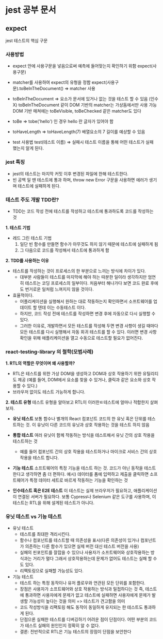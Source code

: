 # jest 공부 문서

## expect

jest 테스트의 핵심 구문

### **사용방법**

-   expect 안에 사용구문을 넣음으로써 예측에 들어맞는지 확인하기 위함
    expect(사용구문)

-   matcher를 사용하여 expect의 유형을 정함
    expect(사용구문).toBeInTheDocument() => matcher 사용

-   toBeInTheDocument => 요소가 문서에 있거나 없는 것을 테스트 할 수 있음 (인수 X)
    toBeInTheDocument 같이 DOM 기반의 matcher는 가상돔에서만 사용 가능
    DOM 기반 매쳐에는 toBeVisible, toBeChecked 같은 matcher도 있다

-   toBe => tobe('hello') 인 경우 hello 란 글자가 있어야 함
-   toHaveLength => toHaveLength(7) 배열요소의 7 길이를 예상할 수 있음

-   test 사용법
    test(테스트 이름) => 실패시 테스트 이름을 통해 어떤 테스트가 실패 했는지 알게 된다.

### **jest 특징**

-   jest의 테스트는 마지막 커밋 이후 변경된 파일에 한해 테스트한다.
-   빈 공백 일 땐 테스트에 통과 하며, throw new Error 구문을 사용하면 에러가 생기며 테스트에 실패하게 된다.

### **테스트 주도 개발 TDD란?**

-   TDD는 코드 작성 전에 테스트를 작성하고 테스트에 통과하도록 코드를 작성하는 것

**1. 테스트 기법**

-   레드 그린 테스트 기법
    1. 일단 빈 함수를 만들면 함수가 아무것도 하지 않기 때문에 테스트에 실패하게 됨
    2. 그 다음으로 코드를 작성해서 테스트에 통과하게 함

**2. TDD를 사용하는 이유**

-   테스트를 작성하는 것이 프로세스의 한 부분으로 느끼는 방식에 차이가 있다.
    -   대부분 사람들이 테스트를 마지막에 해야 하는 따분한 일이라 생각하지만 엄연히 테스트는 코딩 프로세스의 일부이다. 처음부터 해나가다 보면 코드 완료 후에도 번거로운 일처럼 느껴지지 않을 것이다.
-   효율적이다.
    -   어플리케이션을 실행해서 원하는 대로 작동하는지 확인하면서 소프트웨어를 업데이트 할 텐데 이는 수동테스트 이다.
    -   하지만, 코드 작성 전에 테스트를 작성하면 변경 후에 자동으로 다시 실행할 수 있다.
    -   그러한 이유로, 개발하면서 모든 테스트를 작성해 두면 변경 사항이 생길 때마다 모든 테스트를 다시 실행해서 자동 회귀 테스트를 할 수 있다. 이러면 변경 사항 확인을 위해 애플리케이션을 열고 수동으로 테스트할 필요가 없어진다.

### react-testing-library 의 철학(모범사례)

**1. RTL의 역할은 무엇이며 왜 사용할까?**

-   RTL은 테스트를 위한 가상 DOM을 생성하고 DOM과 상호 작용하기 위한 유틸리티도 제공 (예를 들어, DOM에서 요소를 찾을 수 있거나, 클릭과 같은 요소와 상호 작용할 수 있다.)
-   브라우저 없이도 테스트 가능하게 합니다.

**2. 테스트 유형**
테스트 유형을 알아보고 RTL이 이러한ㅌ테스트에 얼마나 적합한지 살펴보자.

-   **유닛 테스트**
    보통 함수나 별개의 React 컴포넌트 코드의 한 유닛 혹은 단위를 테스트하는 것. 이 유닛이 다른 코드의 유닛과 상호 작용하는 것을 테스트 하지 않음

-   **통합 테스트**
    여러 유닛이 함께 작동하는 방식을 테스트해서 유닛 간의 상호 작용을 테스트하는 것
    -   예를 들어 컴포넌트 간의 상호 작용을 테스트하거나 마이크로 서비스 간의 상호 작용을 테스트 합니다.
-   **기능 테스트**
    소프트웨어의 특정 기능을 테스트 하는 것. 코드가 아닌 동작을 테스트 한다고 생각하면 좀 더 편하다.
    예시) 데이터를 폼에 입력하고 제출을 클릭하면 소프트웨어가 특정 데이터 세트로 바르게 작동하는 기능을 확인하는 것
-   **인수테스트 혹은 E2E 테스트**
    이 테스트는 실제 브라우저가 필요하고, 애플리케이션이 연결된 서버가 필요하다.
    보통 Cypress나 Selenium 같은 도구를 사용하며, 이 테스트는 RTL을 위해 설계된 테스트가 아니다.

### 유닛 테스트 vs 기능 테스트

-   유닛 테스트
    -   테스트를 최대한 격리시킨다.
    -   함수나 컴포넌트를 테스트할 때 의존성을 표시(다른 의존성이 있거나 컴포넌트가 의존하는 다른 함수가 있으면 실제 버전 대신 테스트 버전을 사용)
    -   실패의 핀포인트를 잘잡을 수 있으나 사용자가 소프트웨어와 상호작용하는 방식과는 거리가 멀다 그래서 상호작용하는데 문제가 없어도 테스트는 실패 할 수 도 있다.
    -   리팩토링으로 실패할 가능성도 있다.
-   기능 테스트
    -   테스트 하는 특정 동작이나 유저 플로우와 연관된 모든 단위를 포함한다.
    -   장점은 사용자가 소프트웨어와 상호 작용하는 방식과 밀접하다는 것
        즉, 테스트에 통과하면 사용자에게 문제가 없고 테스트에 실패하면 사용자에게 문제가 발생할 가능성이 높다는 것을 의미 => 테스트가 견고함을 의미
    -   코드 작성방식을 리팩토링 해도 동작이 동일하게 유지되는 한 테스트도 통과하게 된다.
    -   단점으론 실패한 테스트를 디버깅하기 어려운 점이 단점이다. 어떤 부분의 코드가 테스트 실패의 원인인지 정확히 알 수 없다.
    -   결론: 전반적으로 RTL은 기능 테스트의 장점이 단점을 보안한다
